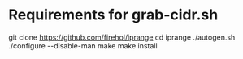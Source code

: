 # Requirements for grab-cidr.sh 
git clone https://github.com/firehol/iprange
cd iprange
./autogen.sh
./configure --disable-man
make
make install
